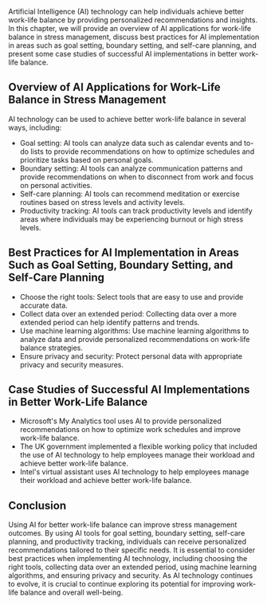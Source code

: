 
Artificial Intelligence (AI) technology can help individuals achieve better work-life balance by providing personalized recommendations and insights. In this chapter, we will provide an overview of AI applications for work-life balance in stress management, discuss best practices for AI implementation in areas such as goal setting, boundary setting, and self-care planning, and present some case studies of successful AI implementations in better work-life balance.

Overview of AI Applications for Work-Life Balance in Stress Management
----------------------------------------------------------------------

AI technology can be used to achieve better work-life balance in several ways, including:

* Goal setting: AI tools can analyze data such as calendar events and to-do lists to provide recommendations on how to optimize schedules and prioritize tasks based on personal goals.
* Boundary setting: AI tools can analyze communication patterns and provide recommendations on when to disconnect from work and focus on personal activities.
* Self-care planning: AI tools can recommend meditation or exercise routines based on stress levels and activity levels.
* Productivity tracking: AI tools can track productivity levels and identify areas where individuals may be experiencing burnout or high stress levels.

Best Practices for AI Implementation in Areas Such as Goal Setting, Boundary Setting, and Self-Care Planning
------------------------------------------------------------------------------------------------------------

* Choose the right tools: Select tools that are easy to use and provide accurate data.
* Collect data over an extended period: Collecting data over a more extended period can help identify patterns and trends.
* Use machine learning algorithms: Use machine learning algorithms to analyze data and provide personalized recommendations on work-life balance strategies.
* Ensure privacy and security: Protect personal data with appropriate privacy and security measures.

Case Studies of Successful AI Implementations in Better Work-Life Balance
-------------------------------------------------------------------------

* Microsoft's My Analytics tool uses AI to provide personalized recommendations on how to optimize work schedules and improve work-life balance.
* The UK government implemented a flexible working policy that included the use of AI technology to help employees manage their workload and achieve better work-life balance.
* Intel's virtual assistant uses AI technology to help employees manage their workload and achieve better work-life balance.

Conclusion
----------

Using AI for better work-life balance can improve stress management outcomes. By using AI tools for goal setting, boundary setting, self-care planning, and productivity tracking, individuals can receive personalized recommendations tailored to their specific needs. It is essential to consider best practices when implementing AI technology, including choosing the right tools, collecting data over an extended period, using machine learning algorithms, and ensuring privacy and security. As AI technology continues to evolve, it is crucial to continue exploring its potential for improving work-life balance and overall well-being.
